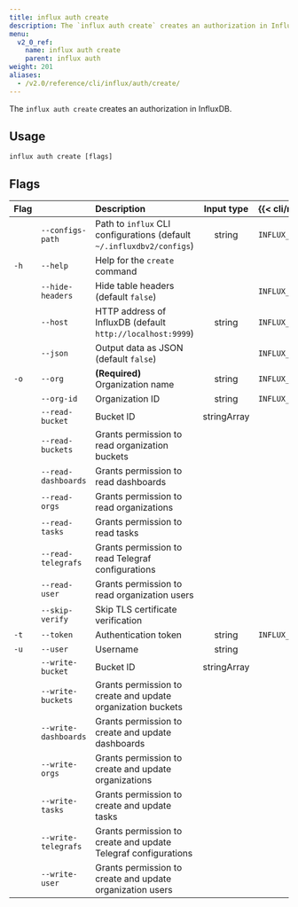 ```yaml
---
title: influx auth create
description: The `influx auth create` creates an authorization in InfluxDB.
menu:
  v2_0_ref:
    name: influx auth create
    parent: influx auth
weight: 201
aliases:
  - /v2.0/reference/cli/influx/auth/create/
---
```


The `influx auth create` creates an authorization in InfluxDB.

## Usage
```
influx auth create [flags]
```

## Flags
| Flag |                      | Description                                                           | Input type  | {{< cli/mapped >}}    |
|:---- |:---                  |:-----------                                                           |:----------: |:------------------    |
|      | `--configs-path`     | Path to `influx` CLI configurations (default `~/.influxdbv2/configs`) | string      |`INFLUX_CONFIGS_PATH`  |
| `-h` | `--help`             | Help for the `create` command                                         |             |                       |
|      | `--hide-headers`     | Hide table headers (default `false`)                                  |             | `INFLUX_HIDE_HEADERS` |
|      | `--host`             | HTTP address of InfluxDB (default `http://localhost:9999`)            | string      | `INFLUX_HOST`         |
|      | `--json`             | Output data as JSON (default `false`)                                 |             | `INFLUX_OUTPUT_JSON`  |
| `-o` | `--org`              | **(Required)** Organization name                                      | string      | `INFLUX_ORG`          |
|      | `--org-id`           | Organization ID                                                       | string      | `INFLUX_ORG_ID`       |
|      | `--read-bucket`      | Bucket ID                                                             | stringArray |                       |
|      | `--read-buckets`     | Grants permission to read organization buckets                        |             |                       |
|      | `--read-dashboards`  | Grants permission to read dashboards                                  |             |                       |
|      | `--read-orgs`        | Grants permission to read organizations                               |             |                       |
|      | `--read-tasks`       | Grants permission to read tasks                                       |             |                       |
|      | `--read-telegrafs`   | Grants permission to read Telegraf configurations                     |             |                       |
|      | `--read-user`        | Grants permission to read organization users                          |             |                       |
|      | `--skip-verify`      | Skip TLS certificate verification                                     |             |                       |
| `-t` | `--token`            | Authentication token                                                  | string      | `INFLUX_TOKEN`        |
| `-u` | `--user`             | Username                                                              | string      |                       |
|      | `--write-bucket`     | Bucket ID                                                             | stringArray |                       |
|      | `--write-buckets`    | Grants permission to create and update organization buckets           |             |                       |
|      | `--write-dashboards` | Grants permission to create and update dashboards                     |             |                       |
|      | `--write-orgs`       | Grants permission to create and update organizations                  |             |                       |
|      | `--write-tasks`      | Grants permission to create and update tasks                          |             |                       |
|      | `--write-telegrafs`  | Grants permission to create and update Telegraf configurations        |             |                       |
|      | `--write-user`       | Grants permission to create and update organization users             |             |                       |
